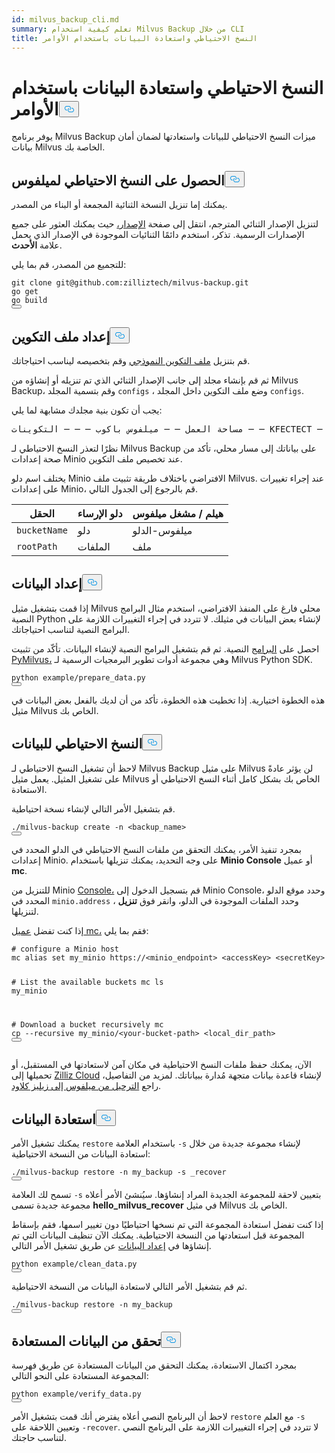 ```yaml
---
id: milvus_backup_cli.md
summary: تعلم كيفية استخدام Milvus Backup من خلال CLI
title: النسخ الاحتياطي واستعادة البيانات باستخدام الأوامر
---
```

<h1 id="Back-up-and-Restore-Data-Using-Commands" class="common-anchor-header">النسخ الاحتياطي واستعادة البيانات باستخدام الأوامر<button data-href="#Back-up-and-Restore-Data-Using-Commands" class="anchor-icon" translate="no">
      <svg translate="no"
        aria-hidden="true"
        focusable="false"
        height="20"
        version="1.1"
        viewBox="0 0 16 16"
        width="16"
      >
        <path
          fill="#0092E4"
          fill-rule="evenodd"
          d="M4 9h1v1H4c-1.5 0-3-1.69-3-3.5S2.55 3 4 3h4c1.45 0 3 1.69 3 3.5 0 1.41-.91 2.72-2 3.25V8.59c.58-.45 1-1.27 1-2.09C10 5.22 8.98 4 8 4H4c-.98 0-2 1.22-2 2.5S3 9 4 9zm9-3h-1v1h1c1 0 2 1.22 2 2.5S13.98 12 13 12H9c-.98 0-2-1.22-2-2.5 0-.83.42-1.64 1-2.09V6.25c-1.09.53-2 1.84-2 3.25C6 11.31 7.55 13 9 13h4c1.45 0 3-1.69 3-3.5S14.5 6 13 6z"
        ></path>
      </svg>
    </button></h1><p>يوفر برنامج Milvus Backup ميزات النسخ الاحتياطي للبيانات واستعادتها لضمان أمان بيانات Milvus الخاصة بك.</p>
<h2 id="Obtain-Milvus-Backup" class="common-anchor-header">الحصول على النسخ الاحتياطي لميلفوس<button data-href="#Obtain-Milvus-Backup" class="anchor-icon" translate="no">
      <svg translate="no"
        aria-hidden="true"
        focusable="false"
        height="20"
        version="1.1"
        viewBox="0 0 16 16"
        width="16"
      >
        <path
          fill="#0092E4"
          fill-rule="evenodd"
          d="M4 9h1v1H4c-1.5 0-3-1.69-3-3.5S2.55 3 4 3h4c1.45 0 3 1.69 3 3.5 0 1.41-.91 2.72-2 3.25V8.59c.58-.45 1-1.27 1-2.09C10 5.22 8.98 4 8 4H4c-.98 0-2 1.22-2 2.5S3 9 4 9zm9-3h-1v1h1c1 0 2 1.22 2 2.5S13.98 12 13 12H9c-.98 0-2-1.22-2-2.5 0-.83.42-1.64 1-2.09V6.25c-1.09.53-2 1.84-2 3.25C6 11.31 7.55 13 9 13h4c1.45 0 3-1.69 3-3.5S14.5 6 13 6z"
        ></path>
      </svg>
    </button></h2><p>يمكنك إما تنزيل النسخة الثنائية المجمعة أو البناء من المصدر.</p>
<p>لتنزيل الإصدار الثنائي المترجم، انتقل إلى صفحة <a href="https://github.com/zilliztech/milvus-backup/releases">الإصدار،</a> حيث يمكنك العثور على جميع الإصدارات الرسمية. تذكر، استخدم دائمًا الثنائيات الموجودة في الإصدار الذي يحمل علامة <strong>الأحدث</strong>.</p>
<p>للتجميع من المصدر، قم بما يلي:</p>
<pre><code translate="no" class="language-shell">git <span class="hljs-built_in">clone</span> git@github.com:zilliztech/milvus-backup.git
go get
go build
<button class="copy-code-btn"></button></code></pre>
<h2 id="Prepare-configuration-file" class="common-anchor-header">إعداد ملف التكوين<button data-href="#Prepare-configuration-file" class="anchor-icon" translate="no">
      <svg translate="no"
        aria-hidden="true"
        focusable="false"
        height="20"
        version="1.1"
        viewBox="0 0 16 16"
        width="16"
      >
        <path
          fill="#0092E4"
          fill-rule="evenodd"
          d="M4 9h1v1H4c-1.5 0-3-1.69-3-3.5S2.55 3 4 3h4c1.45 0 3 1.69 3 3.5 0 1.41-.91 2.72-2 3.25V8.59c.58-.45 1-1.27 1-2.09C10 5.22 8.98 4 8 4H4c-.98 0-2 1.22-2 2.5S3 9 4 9zm9-3h-1v1h1c1 0 2 1.22 2 2.5S13.98 12 13 12H9c-.98 0-2-1.22-2-2.5 0-.83.42-1.64 1-2.09V6.25c-1.09.53-2 1.84-2 3.25C6 11.31 7.55 13 9 13h4c1.45 0 3-1.69 3-3.5S14.5 6 13 6z"
        ></path>
      </svg>
    </button></h2><p>قم بتنزيل <a href="https://raw.githubusercontent.com/zilliztech/milvus-backup/master/configs/backup.yaml">ملف التكوين النموذجي</a> وقم بتخصيصه ليناسب احتياجاتك.</p>
<p>ثم قم بإنشاء مجلد إلى جانب الإصدار الثنائي الذي تم تنزيله أو إنشاؤه من Milvus Backup، وقم بتسمية المجلد <code translate="no">configs</code> ، وضع ملف التكوين داخل المجلد <code translate="no">configs</code>.</p>
<p>يجب أن تكون بنية مجلدك مشابهة لما يلي:</p>
<pre>
مساحة العمل ─ ─ ميلفوس باكوب ─ ─ ─ التكوينات ─ ─ ΚFECTECT ─ ─ النسخ الاحتياطي.yaml</pre>
<p>نظرًا لتعذر النسخ الاحتياطي لـ Milvus Backup على بياناتك إلى مسار محلي، تأكد من صحة إعدادات Minio عند تخصيص ملف التكوين.</p>
<div class="alert note">
<p>يختلف اسم دلو Minio الافتراضي باختلاف طريقة تثبيت ملف Milvus. عند إجراء تغييرات على إعدادات Minio، قم بالرجوع إلى الجدول التالي.</p>
<table>
<thead>
<tr><th>الحقل</th><th>دلو الإرساء</th><th>هيلم / مشغل ميلفوس</th></tr>
</thead>
<tbody>
<tr><td><code translate="no">bucketName</code></td><td>دلو</td><td>ميلفوس-الدلو</td></tr>
<tr><td><code translate="no">rootPath</code></td><td>الملفات</td><td>ملف</td></tr>
</tbody>
</table>
</div>
<h2 id="Prepare-data" class="common-anchor-header">إعداد البيانات<button data-href="#Prepare-data" class="anchor-icon" translate="no">
      <svg translate="no"
        aria-hidden="true"
        focusable="false"
        height="20"
        version="1.1"
        viewBox="0 0 16 16"
        width="16"
      >
        <path
          fill="#0092E4"
          fill-rule="evenodd"
          d="M4 9h1v1H4c-1.5 0-3-1.69-3-3.5S2.55 3 4 3h4c1.45 0 3 1.69 3 3.5 0 1.41-.91 2.72-2 3.25V8.59c.58-.45 1-1.27 1-2.09C10 5.22 8.98 4 8 4H4c-.98 0-2 1.22-2 2.5S3 9 4 9zm9-3h-1v1h1c1 0 2 1.22 2 2.5S13.98 12 13 12H9c-.98 0-2-1.22-2-2.5 0-.83.42-1.64 1-2.09V6.25c-1.09.53-2 1.84-2 3.25C6 11.31 7.55 13 9 13h4c1.45 0 3-1.69 3-3.5S14.5 6 13 6z"
        ></path>
      </svg>
    </button></h2><p>إذا قمت بتشغيل مثيل Milvus محلي فارغ على المنفذ الافتراضي، استخدم مثال البرامج النصية Python لإنشاء بعض البيانات في مثيلك. لا تتردد في إجراء التغييرات اللازمة على البرامج النصية لتناسب احتياجاتك.</p>
<p>احصل على <a href="https://raw.githubusercontent.com/zilliztech/milvus-backup/main/example/prepare_data.py">البرامج</a> النصية. ثم قم بتشغيل البرامج النصية لإنشاء البيانات. تأكّد من تثبيت <a href="https://pypi.org/project/pymilvus/">PyMilvus،</a> وهي مجموعة أدوات تطوير البرمجيات الرسمية لـ Milvus Python SDK.</p>
<pre><code translate="no" class="language-shell">python example/prepare_data.py
<button class="copy-code-btn"></button></code></pre>
<p>هذه الخطوة اختيارية. إذا تخطيت هذه الخطوة، تأكد من أن لديك بالفعل بعض البيانات في مثيل Milvus الخاص بك.</p>
<h2 id="Back-up-data" class="common-anchor-header">النسخ الاحتياطي للبيانات<button data-href="#Back-up-data" class="anchor-icon" translate="no">
      <svg translate="no"
        aria-hidden="true"
        focusable="false"
        height="20"
        version="1.1"
        viewBox="0 0 16 16"
        width="16"
      >
        <path
          fill="#0092E4"
          fill-rule="evenodd"
          d="M4 9h1v1H4c-1.5 0-3-1.69-3-3.5S2.55 3 4 3h4c1.45 0 3 1.69 3 3.5 0 1.41-.91 2.72-2 3.25V8.59c.58-.45 1-1.27 1-2.09C10 5.22 8.98 4 8 4H4c-.98 0-2 1.22-2 2.5S3 9 4 9zm9-3h-1v1h1c1 0 2 1.22 2 2.5S13.98 12 13 12H9c-.98 0-2-1.22-2-2.5 0-.83.42-1.64 1-2.09V6.25c-1.09.53-2 1.84-2 3.25C6 11.31 7.55 13 9 13h4c1.45 0 3-1.69 3-3.5S14.5 6 13 6z"
        ></path>
      </svg>
    </button></h2><p>لاحظ أن تشغيل النسخ الاحتياطي لـ Milvus Backup على مثيل Milvus لن يؤثر عادةً على تشغيل المثيل. يعمل مثيل Milvus الخاص بك بشكل كامل أثناء النسخ الاحتياطي أو الاستعادة.</p>
<div class="tab-wrapper"></div>
<p>قم بتشغيل الأمر التالي لإنشاء نسخة احتياطية.</p>
<pre><code translate="no" class="language-shell">./milvus-backup create -n &lt;backup_name&gt;
<button class="copy-code-btn"></button></code></pre>
<p>بمجرد تنفيذ الأمر، يمكنك التحقق من ملفات النسخ الاحتياطي في الدلو المحدد في إعدادات Minio. على وجه التحديد، يمكنك تنزيلها باستخدام <strong>Minio Console</strong> أو عميل <strong>mc</strong>.</p>
<p>للتنزيل من Minio <a href="https://min.io/docs/minio/kubernetes/upstream/administration/minio-console.html">Console،</a> قم بتسجيل الدخول إلى Minio Console، وحدد موقع الدلو المحدد في <code translate="no">minio.address</code> ، وحدد الملفات الموجودة في الدلو، وانقر فوق <strong>تنزيل</strong> لتنزيلها.</p>
<p>إذا كنت تفضل <a href="https://min.io/docs/minio/linux/reference/minio-mc.html#mc-install">عميل mc،</a> فقم بما يلي:</p>
<pre><code translate="no" class="language-shell"><span class="hljs-comment"># configure a Minio host</span>
mc alias <span class="hljs-built_in">set</span> my_minio https://&lt;minio_endpoint&gt; &lt;accessKey&gt; &lt;secretKey&gt;

<span class="hljs-comment"># List the available buckets</span>
mc ls my_minio

<span class="hljs-comment"># Download a bucket recursively</span>
mc cp --recursive my_minio/&lt;your-bucket-path&gt; &lt;local_dir_path&gt;
<button class="copy-code-btn"></button></code></pre>
<p>الآن، يمكنك حفظ ملفات النسخ الاحتياطية في مكان آمن لاستعادتها في المستقبل، أو تحميلها إلى <a href="https://cloud.zilliz.com">Zilliz Cloud</a> لإنشاء قاعدة بيانات متجهة مُدارة ببياناتك. لمزيد من التفاصيل، راجع <a href="https://zilliz.com/doc/migrate_from_milvus-2x">الترحيل من ميلفوس إلى زيليز كلاود</a>.</p>
<h2 id="Restore-data" class="common-anchor-header">استعادة البيانات<button data-href="#Restore-data" class="anchor-icon" translate="no">
      <svg translate="no"
        aria-hidden="true"
        focusable="false"
        height="20"
        version="1.1"
        viewBox="0 0 16 16"
        width="16"
      >
        <path
          fill="#0092E4"
          fill-rule="evenodd"
          d="M4 9h1v1H4c-1.5 0-3-1.69-3-3.5S2.55 3 4 3h4c1.45 0 3 1.69 3 3.5 0 1.41-.91 2.72-2 3.25V8.59c.58-.45 1-1.27 1-2.09C10 5.22 8.98 4 8 4H4c-.98 0-2 1.22-2 2.5S3 9 4 9zm9-3h-1v1h1c1 0 2 1.22 2 2.5S13.98 12 13 12H9c-.98 0-2-1.22-2-2.5 0-.83.42-1.64 1-2.09V6.25c-1.09.53-2 1.84-2 3.25C6 11.31 7.55 13 9 13h4c1.45 0 3-1.69 3-3.5S14.5 6 13 6z"
        ></path>
      </svg>
    </button></h2><div class="tab-wrapper"></div>
<p>يمكنك تشغيل الأمر <code translate="no">restore</code> باستخدام العلامة <code translate="no">-s</code> لإنشاء مجموعة جديدة من خلال استعادة البيانات من النسخة الاحتياطية:</p>
<pre><code translate="no" class="language-shell">./milvus-backup restore -n my_backup -s _recover
<button class="copy-code-btn"></button></code></pre>
<p>تسمح لك العلامة <code translate="no">-s</code> بتعيين لاحقة للمجموعة الجديدة المراد إنشاؤها. سيُنشئ الأمر أعلاه مجموعة جديدة تسمى <strong>hello_milvus_recover</strong> في مثيل Milvus الخاص بك.</p>
<p>إذا كنت تفضل استعادة المجموعة التي تم نسخها احتياطيًا دون تغيير اسمها، فقم بإسقاط المجموعة قبل استعادتها من النسخة الاحتياطية. يمكنك الآن تنظيف البيانات التي تم إنشاؤها في <a href="#Prepare-data">إعداد البيانات</a> عن طريق تشغيل الأمر التالي.</p>
<pre><code translate="no" class="language-shell">python example/clean_data.py
<button class="copy-code-btn"></button></code></pre>
<p>ثم قم بتشغيل الأمر التالي لاستعادة البيانات من النسخة الاحتياطية.</p>
<pre><code translate="no" class="language-shell">./milvus-backup restore -n my_backup
<button class="copy-code-btn"></button></code></pre>
<h2 id="Verify-restored-data" class="common-anchor-header">تحقق من البيانات المستعادة<button data-href="#Verify-restored-data" class="anchor-icon" translate="no">
      <svg translate="no"
        aria-hidden="true"
        focusable="false"
        height="20"
        version="1.1"
        viewBox="0 0 16 16"
        width="16"
      >
        <path
          fill="#0092E4"
          fill-rule="evenodd"
          d="M4 9h1v1H4c-1.5 0-3-1.69-3-3.5S2.55 3 4 3h4c1.45 0 3 1.69 3 3.5 0 1.41-.91 2.72-2 3.25V8.59c.58-.45 1-1.27 1-2.09C10 5.22 8.98 4 8 4H4c-.98 0-2 1.22-2 2.5S3 9 4 9zm9-3h-1v1h1c1 0 2 1.22 2 2.5S13.98 12 13 12H9c-.98 0-2-1.22-2-2.5 0-.83.42-1.64 1-2.09V6.25c-1.09.53-2 1.84-2 3.25C6 11.31 7.55 13 9 13h4c1.45 0 3-1.69 3-3.5S14.5 6 13 6z"
        ></path>
      </svg>
    </button></h2><p>بمجرد اكتمال الاستعادة، يمكنك التحقق من البيانات المستعادة عن طريق فهرسة المجموعة المستعادة على النحو التالي:</p>
<pre><code translate="no" class="language-shell">python example/verify_data.py
<button class="copy-code-btn"></button></code></pre>
<p>لاحظ أن البرنامج النصي أعلاه يفترض أنك قمت بتشغيل الأمر <code translate="no">restore</code> مع العلم <code translate="no">-s</code> وتعيين اللاحقة على <code translate="no">-recover</code>. لا تتردد في إجراء التغييرات اللازمة على البرنامج النصي لتناسب حاجتك.</p>
